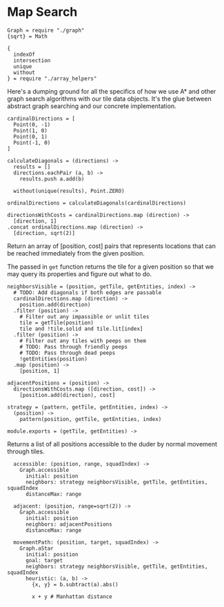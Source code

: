 Map Search
==========

    Graph = require "./graph"
    {sqrt} = Math

    {
      indexOf
      intersection
      unique
      without
    } = require "./array_helpers"

Here's a dumping ground for all the specifics of how we use A* and other graph
search algorithms with our tile data objects. It's the glue between
abstract graph searching and our concrete implementation.

    cardinalDirections = [
      Point(0, -1)
      Point(1, 0)
      Point(0, 1)
      Point(-1, 0)
    ]

    calculateDiagonals = (directions) ->
      results = []
      directions.eachPair (a, b) ->
        results.push a.add(b)

      without(unique(results), Point.ZERO)

    ordinalDirections = calculateDiagonals(cardinalDirections)

    directionsWithCosts = cardinalDirections.map (direction) ->
      [direction, 1]
    .concat ordinalDirections.map (direction) ->
      [direction, sqrt(2)]

Return an array of [position, cost] pairs that represents locations that can
be reached immediately from the given position.

The passed in `get` function returns the tile for a given position so that we
may query its properties and figure out what to do.

    neighborsVisible = (position, getTile, getEntities, index) ->
      # TODO: Add diagonals if both edges are passable
      cardinalDirections.map (direction) ->
        position.add(direction)
      .filter (position) ->
        # Filter out any impassible or unlit tiles
        tile = getTile(position)
        tile and !tile.solid and tile.lit[index]
      .filter (position) ->
        # Filter out any tiles with peeps on them
        # TODO: Pass through friendly peeps
        # TODO: Pass through dead peeps
        !getEntities(position)
      .map (position) ->
        [position, 1]

    adjacentPositions = (position) ->
      directionsWithCosts.map ([direction, cost]) ->
        [position.add(direction), cost]

    strategy = (pattern, getTile, getEntities, index) ->
      (position) ->
        pattern(position, getTile, getEntities, index)

    module.exports = (getTile, getEntities) ->

Returns a list of all positions accessible to the duder by normal movement
through tiles.

      accessible: (position, range, squadIndex) ->
        Graph.accessible
          initial: position
          neighbors: strategy neighborsVisible, getTile, getEntities, squadIndex
          distanceMax: range

      adjacent: (position, range=sqrt(2)) ->
        Graph.accessible
          initial: position
          neighbors: adjacentPositions
          distanceMax: range

      movementPath: (position, target, squadIndex) ->
        Graph.aStar
          initial: position
          goal: target
          neighbors: strategy neighborsVisible, getTile, getEntities, squadIndex
          heuristic: (a, b) ->
            {x, y} = b.subtract(a).abs()

            x + y # Manhattan distance
